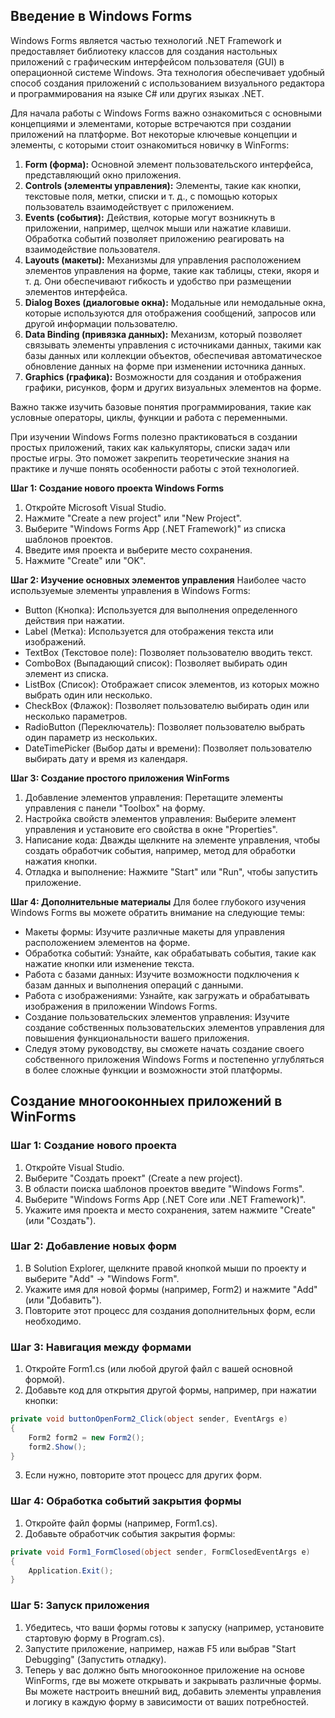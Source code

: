 ## Введение в Windows Forms
Windows Forms является частью технологий .NET Framework и предоставляет библиотеку классов для создания настольных приложений с графическим интерфейсом пользователя (GUI) в операционной системе Windows. Эта технология обеспечивает удобный способ создания приложений с использованием визуального редактора и программирования на языке C# или других языках .NET.

Для начала работы с Windows Forms важно ознакомиться с основными концепциями и элементами, которые встречаются при создании приложений на платформе. Вот некоторые ключевые концепции и элементы, с которыми стоит ознакомиться новичку в WinForms:

1. **Form (форма):** Основной элемент пользовательского интерфейса, представляющий окно приложения.
2. **Controls (элементы управления):** Элементы, такие как кнопки, текстовые поля, метки, списки и т. д., с помощью которых пользователь взаимодействует с приложением.
3. **Events (события):** Действия, которые могут возникнуть в приложении, например, щелчок мыши или нажатие клавиши. Обработка событий позволяет приложению реагировать на взаимодействие пользователя.
4. **Layouts (макеты):** Механизмы для управления расположением элементов управления на форме, такие как таблицы, стеки, якоря и т. д. Они обеспечивают гибкость и удобство при размещении элементов интерфейса.
5. **Dialog Boxes (диалоговые окна):** Модальные или немодальные окна, которые используются для отображения сообщений, запросов или другой информации пользователю.
6. **Data Binding (привязка данных):** Механизм, который позволяет связывать элементы управления с источниками данных, такими как базы данных или коллекции объектов, обеспечивая автоматическое обновление данных на форме при изменении источника данных.
7. **Graphics (графика):** Возможности для создания и отображения графики, рисунков, форм и других визуальных элементов на форме.

Важно также изучить базовые понятия программирования, такие как условные операторы, циклы, функции и работа с переменными.

При изучении Windows Forms полезно практиковаться в создании простых приложений, таких как калькуляторы, списки задач или простые игры. Это поможет закрепить теоретические знания на практике и лучше понять особенности работы с этой технологией.

**Шаг 1: Создание нового проекта Windows Forms**
1. Откройте Microsoft Visual Studio.
2. Нажмите "Create a new project" или "New Project".
3. Выберите "Windows Forms App (.NET Framework)" из списка шаблонов проектов.
4. Введите имя проекта и выберите место сохранения.
5. Нажмите "Create" или "OK".

**Шаг 2: Изучение основных элементов управления**
Наиболее часто используемые элементы управления в Windows Forms:

- Button (Кнопка): Используется для выполнения определенного действия при нажатии.
- Label (Метка): Используется для отображения текста или изображений.
- TextBox (Текстовое поле): Позволяет пользователю вводить текст.
- ComboBox (Выпадающий список): Позволяет выбирать один элемент из списка.
- ListBox (Список): Отображает список элементов, из которых можно выбрать один или несколько.
- CheckBox (Флажок): Позволяет пользователю выбирать один или несколько параметров.
- RadioButton (Переключатель): Позволяет пользователю выбрать один параметр из нескольких.
- DateTimePicker (Выбор даты и времени): Позволяет пользователю выбирать дату и время из календаря.

**Шаг 3: Создание простого приложения WinForms**
1. Добавление элементов управления: Перетащите элементы управления с панели "Toolbox" на форму.
2. Настройка свойств элементов управления: Выберите элемент управления и установите его свойства в окне "Properties".
3. Написание кода: Дважды щелкните на элементе управления, чтобы создать обработчик события, например, метод для обработки нажатия кнопки.
4. Отладка и выполнение: Нажмите "Start" или "Run", чтобы запустить приложение.

**Шаг 4: Дополнительные материалы**
Для более глубокого изучения Windows Forms вы можете обратить внимание на следующие темы:

- Макеты формы: Изучите различные макеты для управления расположением элементов на форме.
- Обработка событий: Узнайте, как обрабатывать события, такие как нажатие кнопки или изменение текста.
- Работа с базами данных: Изучите возможности подключения к базам данных и выполнения операций с данными.
- Работа с изображениями: Узнайте, как загружать и обрабатывать изображения в приложении Windows Forms.
- Создание пользовательских элементов управления: Изучите создание собственных пользовательских элементов управления для повышения функциональности вашего приложения.
- Следуя этому руководству, вы сможете начать создание своего собственного приложения Windows Forms и постепенно углубляться в более сложные функции и возможности этой платформы.

## Создание многооконныех приложений в WinForms
### Шаг 1: Создание нового проекта
1. Откройте Visual Studio.
2. Выберите "Создать проект" (Create a new project).
3. В области поиска шаблонов проектов введите "Windows Forms".
4. Выберите "Windows Forms App (.NET Core или .NET Framework)".
5. Укажите имя проекта и место сохранения, затем нажмите "Create" (или "Создать").

### Шаг 2: Добавление новых форм
1. В Solution Explorer, щелкните правой кнопкой мыши по проекту и выберите "Add" -> "Windows Form".
2. Укажите имя для новой формы (например, Form2) и нажмите "Add" (или "Добавить").
3. Повторите этот процесс для создания дополнительных форм, если необходимо.

### Шаг 3: Навигация между формами
1. Откройте Form1.cs (или любой другой файл с вашей основной формой).
2. Добавьте код для открытия другой формы, например, при нажатии кнопки:

```C#
private void buttonOpenForm2_Click(object sender, EventArgs e)
{
    Form2 form2 = new Form2();
    form2.Show();
}
```
3. Если нужно, повторите этот процесс для других форм.

### Шаг 4: Обработка событий закрытия формы
1. Откройте файл формы (например, Form1.cs).
2. Добавьте обработчик события закрытия формы:

```C#
private void Form1_FormClosed(object sender, FormClosedEventArgs e)
{
    Application.Exit();
}
```
### Шаг 5: Запуск приложения
1. Убедитесь, что ваши формы готовы к запуску (например, установите стартовую форму в Program.cs).
2. Запустите приложение, например, нажав F5 или выбрав "Start Debugging" (Запустить отладку).
3. Теперь у вас должно быть многооконное приложение на основе WinForms, где вы можете открывать и закрывать различные формы. Вы можете настроить внешний вид, добавить элементы управления и логику в каждую форму в зависимости от ваших потребностей.
